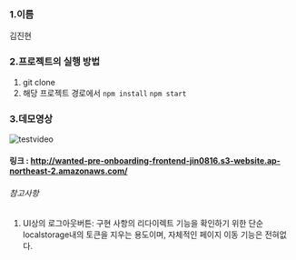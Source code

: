 
### 1.이름
김진현
### 2.프로젝트의 실행 방법
1. git clone
2. 해당 프로젝트 경로에서
   ```npm install```
   ```npm start```
### 3.데모영상
![testvideo](https://github.com/wlsgus93/wanted-pre-onboarding-frontend/assets/35252854/761af35b-08b3-496a-a8d6-162bc074fbe0)
#### 링크 : http://wanted-pre-onboarding-frontend-jin0816.s3-website.ap-northeast-2.amazonaws.com/
###### 참고사항
1. UI상의 로그아웃버튼: 구현 사항의 리다이렉트 기능을 확인하기 위한 단순 localstorage내의 토큰을 지우는 용도이며,
   자체적인 페이지 이동 기능은 전혀없다. 


